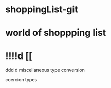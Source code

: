 # shoppingList-git
# world of shoppping list
!!!!d
[[
===========================
ddd
d
miscellaneous
type conversion

coercion types 

